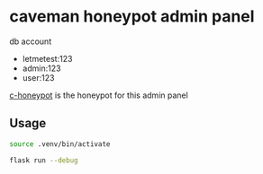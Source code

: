 # caveman honeypot admin panel

db account

- letmetest:123
- admin:123
- user:123

[c-honeypot](https://github.com/selmankon/c-honeypot) is the honeypot for this admin panel

## Usage

```bash
source .venv/bin/activate
```

```bash
flask run --debug
```
